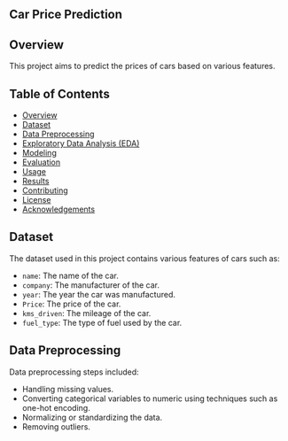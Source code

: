 ## Car Price Prediction

## Overview
This project aims to predict the prices of cars based on various features.

## Table of Contents
- [Overview](#overview)
- [Dataset](#dataset)
- [Data Preprocessing](#data-preprocessing)
- [Exploratory Data Analysis (EDA)](#exploratory-data-analysis-eda)
- [Modeling](#modeling)
- [Evaluation](#evaluation)
- [Usage](#usage)
- [Results](#results)
- [Contributing](#contributing)
- [License](#license)
- [Acknowledgements](#acknowledgements)

## Dataset
The dataset used in this project contains various features of cars such as:
- `name`: The name of the car.
- `company`: The manufacturer of the car.
- `year`: The year the car was manufactured.
- `Price`: The price of the car.
- `kms_driven`: The mileage of the car.
- `fuel_type`: The type of fuel used by the car.



## Data Preprocessing
Data preprocessing steps included:
- Handling missing values.
- Converting categorical variables to numeric using techniques such as one-hot encoding.
- Normalizing or standardizing the data.
- Removing outliers.
